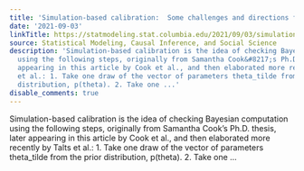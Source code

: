 ```yaml
---
title: 'Simulation-based calibration:  Some challenges and directions for future research'
date: '2021-09-03'
linkTitle: https://statmodeling.stat.columbia.edu/2021/09/03/simulation-based-calibration-some-challenges-and-directions-for-future-research/
source: Statistical Modeling, Causal Inference, and Social Science
description: 'Simulation-based calibration is the idea of checking Bayesian computation
  using the following steps, originally from Samantha Cook&#8217;s Ph.D. thesis, later
  appearing in this article by Cook et al., and then elaborated more recently by Talts
  et al.: 1. Take one draw of the vector of parameters theta_tilde from the prior
  distribution, p(theta). 2. Take one ...'
disable_comments: true
---
```

Simulation-based calibration is the idea of checking Bayesian computation using the following steps, originally from Samantha Cook&#8217;s Ph.D. thesis, later appearing in this article by Cook et al., and then elaborated more recently by Talts et al.: 1. Take one draw of the vector of parameters theta_tilde from the prior distribution, p(theta). 2. Take one ...